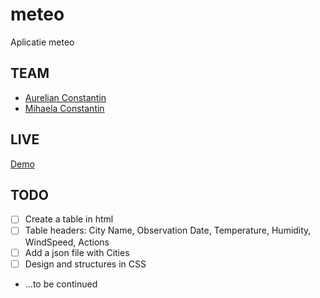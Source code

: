 # meteo
Aplicatie meteo

## TEAM
- [Aurelian Constantin](https://github.com/aurelian2020)
- [Mihaela Constantin](https://github.com/mihaelacon)

## LIVE
[Demo](https://aurelian2020.github.io/meteo)

## TODO
- [ ] Create a table in html
- [ ] Table headers: City Name, Observation Date, Temperature, Humidity, WindSpeed, Actions
- [ ] Add a json file with Cities
- [ ] Design and structures in CSS
- ...to be continued
